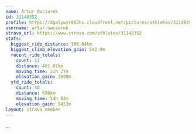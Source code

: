 ```yaml
---
name: Artur Owczarek
id: 31148352
profile: https://dgalywyr863hv.cloudfront.net/pictures/athletes/31148352/15906846/1/large.jpg
username: artur-owczarek
strava_url: https://www.strava.com/athletes/31148352
stats:
  biggest_ride_distance: 106.64km
  biggest_climb_elevation_gain: 542.9m
  recent_ride_totals:
    count: 12
    distance: 401.01km
    moving_time: 21h 27m
    elevation_gain: 3988m
  ytd_ride_totals:
    count: 40
    distance: 698km
    moving_time: 54h 02m
    elevation_gain: 5453m
layout: strava_member
--- 
```

...
